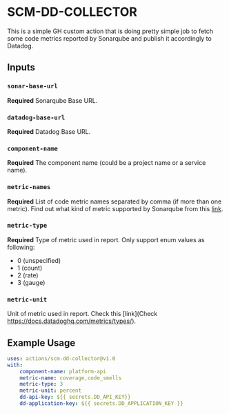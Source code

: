 # SCM-DD-COLLECTOR

This is a simple GH custom action that is doing pretty simple job to fetch some code metrics reported by Sonarqube and publish it accordingly to Datadog.

## Inputs

### `sonar-base-url`

**Required** Sonarqube Base URL.

### `datadog-base-url`

**Required** Datadog Base URL.

### `component-name`

**Required** The component name (could be a project name or a service name).

### `metric-names`

**Required** List of code metric names separated by comma (if more than one metric).
Find out what kind of metric supported by Sonarqube from this [link](https://sonarqube.inria.fr/sonarqube/web_api/api/metrics).

### `metric-type`

**Required** Type of metric used in report. Only support enum values as following:

-   0 (unspecified)
-   1 (count)
-   2 (rate)
-   3 (gauge)

### `metric-unit`

Unit of metric used in report. Check this [link](Check https://docs.datadoghq.com/metrics/types/).

## Example Usage

```yaml
uses: actions/scm-dd-collector@v1.0
with:
    component-name: platform-api
    metric-name: coverage,code_smells
    metric-type: 3
    metric-unit: percent
    dd-api-key: ${{ secrets.DD_API_KEY}}
    dd-application-key: ${{ secrets.DD_APPLICATION_KEY }}
```
